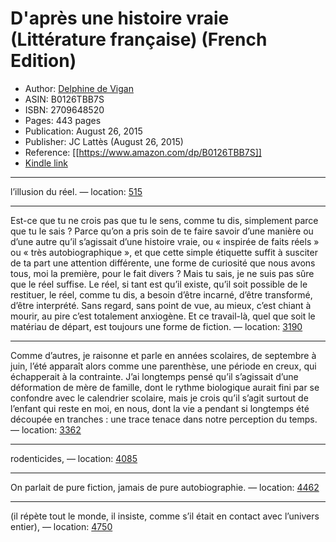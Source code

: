 # D'après une histoire vraie (Littérature française) (French Edition)

* Author: [Delphine de Vigan](https://www.amazon.com/Delphine-de-Vigan/e/B004MYMYQ8/ref=dp_byline_cont_ebooks_1)
* ASIN: B0126TBB7S
* ISBN: 2709648520
* Pages: 443 pages
* Publication: August 26, 2015
* Publisher: JC Lattès (August 26, 2015)
* Reference: [[https://www.amazon.com/dp/B0126TBB7S]]
* [Kindle link](kindle://book?action=open&asin=B0126TBB7S)


---
l’illusion du réel. — location: [515](kindle://book?action=open&asin=B0126TBB7S&location=515)

---
Est-ce que tu ne crois pas que tu le sens, comme tu dis, simplement parce que tu le sais ? Parce qu’on a pris soin de te faire savoir d’une manière ou d’une autre qu’il s’agissait d’une histoire vraie, ou « inspirée de faits réels » ou « très autobiographique », et que cette simple étiquette suffit à susciter de ta part une attention différente, une forme de curiosité que nous avons tous, moi la première, pour le fait divers ? Mais tu sais, je ne suis pas sûre que le réel suffise. Le réel, si tant est qu’il existe, qu’il soit possible de le restituer, le réel, comme tu dis, a besoin d’être incarné, d’être transformé, d’être interprété. Sans regard, sans point de vue, au mieux, c’est chiant à mourir, au pire c’est totalement anxiogène. Et ce travail-là, quel que soit le matériau de départ, est toujours une forme de fiction. — location: [3190](kindle://book?action=open&asin=B0126TBB7S&location=3190)

---
Comme d’autres, je raisonne et parle en années scolaires, de septembre à juin, l’été apparaît alors comme une parenthèse, une période en creux, qui échapperait à la contrainte. J’ai longtemps pensé qu’il s’agissait d’une déformation de mère de famille, dont le rythme biologique aurait fini par se confondre avec le calendrier scolaire, mais je crois qu’il s’agit surtout de l’enfant qui reste en moi, en nous, dont la vie a pendant si longtemps été découpée en tranches : une trace tenace dans notre perception du temps. — location: [3362](kindle://book?action=open&asin=B0126TBB7S&location=3362)

---
rodenticides, — location: [4085](kindle://book?action=open&asin=B0126TBB7S&location=4085)

---
On parlait de pure fiction, jamais de pure autobiographie. — location: [4462](kindle://book?action=open&asin=B0126TBB7S&location=4462)

---
(il répète tout le monde, il insiste, comme s’il était en contact avec l’univers entier), — location: [4750](kindle://book?action=open&asin=B0126TBB7S&location=4750)

